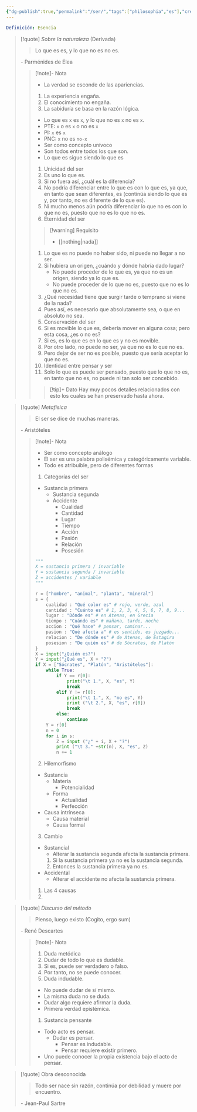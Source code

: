 ```yaml
---
{"dg-publish":true,"permalink":"/ser/","tags":["philosophia","es"],"created":"2024-07-27T11:33:59.857+02:00","updated":"2024-07-27T17:28:36.500+02:00"}
---
```


```yml
Definición: Esencia
```

>[!quote] _Sobre la naturaleza_ (Derivada)
>>Lo que es es, y lo que no es no es.
>
>\- Parménides de Elea
>>[!note]- Nota
>>- La verdad se esconde de las apariencias.
>>	1. La experiencia engaña.
>>	2. El conocimiento no engaña.
>>	3. La sabiduría se basa en la razón lógica.
>>- Lo que es `x` es `x`, y lo que no es `x` no es ` x `.
>>	- PTE: `x` o es `x` o no es `x`
>>	- PI: `x` es `x`
>>	- PNC: `x` no es `no-x`
>>- Ser como concepto unívoco
>>	- Son todos entre todos los que son.
>>	- Lo que es sigue siendo lo que es
>>1. Unicidad del ser
>>	1. Es uno lo que es.
>>	2. Si no fuera así, ¿cuál es la diferencia?
>>	3. No podría diferenciar entre lo que es con lo que es, ya que, en tanto que sean diferentes, es (continúa siendo lo que es y, por tanto, no es diferente de lo que es).
>>	4. Ni mucho menos aún podría diferenciar lo que no es con lo que no es, puesto que no es lo que no es.
>>2. Eternidad del ser
>>	>[!warning] Requisito
>>	>- [[nothing\|nada]]
>>	1. Lo que es no puede no haber sido, ni puede no llegar a no ser.
>>	2. Si hubiera un origen, ¿cuándo y dónde habría dado lugar?
>>		- No puede proceder de lo que es, ya que no es un origen, siendo ya lo que es.
>>		- No puede proceder de lo que no es, puesto que no es lo que no es.
>>	3. ¿Qué necesidad tiene que surgir tarde o temprano si viene de la nada?
>>	4. Pues así, es necesario que absolutamente sea, o que en absoluto no sea.
>>4. Conservación del ser
>>	1. Si es movible lo que es, debería mover en alguna cosa; pero esta cosa, ¿es o no es?
>>	2. Si es, es lo que es en lo que es y no es movible.
>>	3. Por otro lado, no puede no ser, ya que no es lo que no es.
>>	4. Pero dejar de ser no es posible, puesto que sería aceptar lo que no es.
>>5. Identidad entre pensar y ser
>>	1. Solo lo que es puede ser pensado, puesto que lo que no es, en tanto que no es, no puede ni tan solo ser concebido.
>>	>[!tip]+ Dato
>>	> Hay muy pocos detalles relacionados con esto los cuales se han preservado hasta ahora.

>[!quote] _Metafísica_
> >El ser se dice de muchas maneras.
>
>\- Aristóteles
>>[!note]- Nota
>>- Ser como concepto análogo
>>	- El ser es una palabra polisémica y categóricamente variable.
>>	- Todo es atribuible, pero de diferentes formas
>>1. Categorías del ser
>>	- Sustancia primera
>>		- Sustancia segunda
>>		- Accidente
>>			- Cualidad
>>			- Cantidad
>>			- Lugar
>>			- Tiempo
>>			- Acción
>>			- Pasión
>>			- Relación
>>			- Posesión
>>	```python
>>	"""
>>	X = sustancia primera / invariable
>>	Y = sustancia segunda / invariable
>>	Z = accidentes / variable
>>	"""
>>	
>>	r = ["hombre", "animal", "planta", "mineral"]
>>	s = {
>>		cualidad : "Qué color es" # rojo, verde, azul
>>		cantidad : "Cuánto es" # 1, 2, 3, 4, 5, 6, 7, 8, 9...
>>		lugar : "Dónde es" # en Atenas, en Grecia
>>		tiempo : "Cuándo es" # mañana, tarde, noche
>>		accion : "Qué hace" # pensar, caminar...
>>		pasion : "Qué afecta a" # es sentido, es juzgado...
>>		relacion : "De dónde es" # de Atenas, de Estagira
>>		posesion : "De quién es" # de Sócrates, de Platón
>>	}
>>	X = input("¿Quién es?")
>>	Y = input("¿Qué es", X + "?")
>>	if X = ["Sócrates", "Platón", "Aristóteles"]:
>>		while True:
>>			if Y == r[0]:
>>				print("\t 1.", X, "es", Y)
>>				break
>>			elif Y != r[0]:
>>				print("\t 1.", X, "no es", Y)
>>				print ("\t 2.", X, "es", r[0])
>>				break
>>			else:
>>				continue
>>		Y = r[0]
>>		n = 0
>>		for i in s:
>>			Z = input ("¿" + i, X + "?")
>>			print ("\t 3." +str(n), X, "es", Z)
>>			n += 1
>>	
>>	````
>>2. Hilemorfismo
>>	- Sustancia
>>		- Materia
>>			- Potencialidad
>>		- Forma
>>			- Actualidad
>>			- Perfección
>>	- Causa intrínseca
>>		- Causa material
>>		- Causa formal
>>3. Cambio
>>	- Sustancial
>>		- Alterar la sustancia segunda afecta la sustancia primera.
>>		1. Si la sustancia primera ya no es la sustancia segunda.
>>		2. Entonces la sustancia primera ya no es.
>>	- Accidental
>>		- Alterar el accidente no afecta la sustancia primera.
>>1. Las 4 causas
>>2. 

>[!quote]  _Discurso del método_
>> Pienso, luego existo (Cogito, ergo sum)
>
>\- René Descartes
>>[!note]- Nota
>>1. Duda metódica
>>	1. Dudar de todo lo que es dudable.
>>	2. Si es, puede ser verdadero o falso.
>>	3. Por tanto, no se puede conocer.
>>2. Duda indudable.
>>	- No puede dudar de sí mismo.
>>	- La misma duda no se duda.
>>	- Dudar algo requiere afirmar la duda.
>>	- Primera verdad epistémica.
>>1. Sustancia pensante
>>	- Todo acto es pensar.
>>		- Dudar es pensar.
>>			- Pensar es indudable.
>>			- Pensar requiere existir primero.
>>- Uno puede conocer la propia existencia bajo el acto de pensar. 

>[!quote] Obra desconocida
>>Todo ser nace sin razón, continúa por debilidad y muere por encuentro.
>
>\- Jean-Paul Sartre